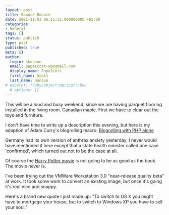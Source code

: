```yaml
---
layout: post
title: Bounce Bounce
date: 2001-11-03 06:11:25.000000000 +01:00
categories:
- General
tags: []
status: publish
type: post
published: true
meta: {}
author:
  login: shanson
  email: papascott-wp@gmail.com
  display_name: PapaScott
  first_name: Scott
  last_name: Hanson
# excerpt: !ruby/object:Hpricot::Doc
  # options: {}
---
```

<p>This will be a loud and busy weekend, since we are having parquet flooring installed in the living room. Canadian maple. First we have to clear out the toys and furniture.</p>
<p>I don't have time to write up a description this evening, but here is my adaption of Adam Curry's blogrolling macro: <a href="http://shanson.editthispage.com/stories/storyReader$778">Blogrolling with PHP alone</a></p>
<p>Germany had its own version of anthrax anxiety yesterday. I never would have mentioned it here except that a state health minister called one case 'confirmed', which turned out not to be the case at all. </p>
<p>Of course the <a href="http://books.guardian.co.uk/harrypotter/story/0,10761,585560,00.html">Harry Potter movie</a> is not going to be as good as the book. The movie never is.</p>
<p>I've been trying out the VMWare Workstation 3.0 "near-release quality beta" at work. It took some work to convert an existing image, but once it's going it's real nice and snappy.</p>
<p>Here's a brand new quote I just made up: "To switch to OS X you might have to mortgage your house, but to switch to Windows XP you have to sell your soul."</p>
